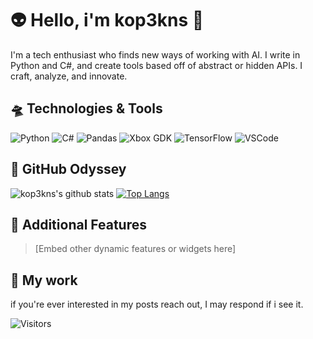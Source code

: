 # 👽 Hello, i'm kop3kns 🚀

I'm a tech enthusiast who finds new ways of working with AI. I write in Python and C#, and create tools based off of abstract or hidden APIs. I craft, analyze, and innovate.

## 🛸 Technologies & Tools

![Python](https://img.shields.io/badge/-Python-black?style=flat-square&logo=python)
![C#](https://img.shields.io/badge/-CSharp-black?style=flat-square&logo=c-sharp)
![Pandas](https://img.shields.io/badge/-Pandas-black?style=flat-square&logo=pandas)
![Xbox GDK](https://img.shields.io/badge/-Xbox%20GDK-green?style=flat-square)
![TensorFlow](https://img.shields.io/badge/-TensorFlow-black?style=flat-square&logo=tensorflow)
![VSCode](https://img.shields.io/badge/-VSCode-blue?style=flat-square&logo=visual-studio-code)

## 🌌 GitHub Odyssey

![kop3kns's github stats](https://github-readme-stats.vercel.app/api?username=kop3kns&show_icons=true&theme=radical)
[![Top Langs](https://github-readme-stats.vercel.app/api/top-langs/?username=kop3kns&layout=compact&theme=radical)](https://github.com/kop3kns/github-readme-stats)

## 🚀 Additional Features

> [Embed other dynamic features or widgets here]

## 🌌 My work

if you're ever interested in my posts reach out, I may respond if i see it.

![Visitors](https://visitor-badge.glitch.me/badge?page_id=kop3kns.kop3kns)

